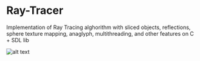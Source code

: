 # Ray-Tracer

Implementation of Ray Tracing alghorithm with sliced objects, reflections, sphere texture mapping, anaglyph, multithreading, and other features on C + SDL lib

![alt text](https://user-images.githubusercontent.com/17553431/57196780-ec1b3a00-6f68-11e9-9a46-2f66a22463f7.png)
